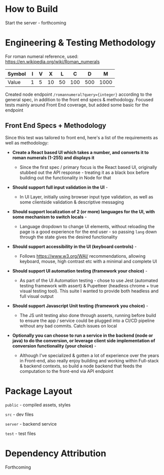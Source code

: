 How to Build
============
Start the server - forthcoming

Engineering & Testing Methodology
=================================
For roman numeral reference, used: <https://en.wikipedia.org/wiki/Roman_numerals>

|Symbol|I|V|X|L|C|D|M|
|---|---|---|---|---|---|---|---|
|Value|1|5|10|50|100|500|1000|

Created node endpoint `/romannumeral?query={integer}` according to the general spec, in addition to the front end specs & methodology. Focused tests mainly around Front End coverage, but added some basic for the endpoint

Front End Specs + Methodology
-----------------------------
Since this test was tailored to front end, here's a list of the requirements as well as methodology:

- **Create a React based UI which takes a number, and converts it to roman numerals (1-255) and displays it**
   * Since the first spec / primary focus is the React based UI, originally stubbed out the API response - treating it as a black box before building out the functionality in Node for that
- **Should support full input validation in the UI** -
    * In UI Layer, initially using browser input type validation, as well as some clientside validation & descriptive messaging
- **Should support localization of 2 (or more) languages for the UI, with some mechanism to switch locals** -
    * Language dropdown to change UI elements, without reloading the page is a good experience for the end user - so passing `lang` down through the state gives the desired functionality 

- **Should support accessibility in the UI (keyboard controls)** -
    * Follows <https://www.w3.org/WAI/> recommendations, allowing keyboard, mouse, high contrast etc with a minimal and complete UI

- **Should support UI automation testing (framework your choice)** -
    * As part of the UI Automation testing - chose to use Jest (automated testing framework with assert) & Pupetteer (headless chrome + true visual testing tool). This suite I wanted to provide both headless and full visual output

- **Should support Javascript Unit testing (framework you choice)** -
    * The JS unit testing also done through asserts, running before build to ensure the app / service could be plugged into a CI/CD pipeline without any bad commits. Catch issues on local

- **Optionally you can choose to run a service in the backend (node or java) to do the conversion, or leverage client side implementation of conversion functionality (your choice)** -
    * Although I've specialized & gotten a lot of experience over the years in Front-end, also really enjoy building and working within Full-stack & backend contexts, so build a node backend that feeds the computation to the front-end via API endpoint

Package Layout
==============
`public` - compiled assets, styles

`src` - dev files

`server` - backend service

`test` - test files

Dependency Attribution
======================

Forthcoming
